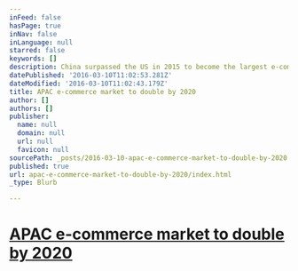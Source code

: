 ```yaml
---
inFeed: false
hasPage: true
inNav: false
inLanguage: null
starred: false
keywords: []
description: China surpassed the US in 2015 to become the largest e-commerce market in the world
datePublished: '2016-03-10T11:02:53.281Z'
dateModified: '2016-03-10T11:02:43.179Z'
title: APAC e-commerce market to double by 2020
author: []
authors: []
publisher:
  name: null
  domain: null
  url: null
  favicon: null
sourcePath: _posts/2016-03-10-apac-e-commerce-market-to-double-by-2020.md
published: true
url: apac-e-commerce-market-to-double-by-2020/index.html
_type: Blurb

---
```

# [APAC e-commerce market to double by 2020][0]

  


[0]: http://www.telecompaper.com/news/apac-e-commerce-market-to-double-by-2020--1132524